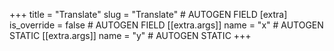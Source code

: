 +++
title = "Translate"
slug = "Translate" # AUTOGEN FIELD
[extra]
is_override = false # AUTOGEN FIELD
[[extra.args]]
name = "x" # AUTOGEN STATIC
[[extra.args]]
name = "y" # AUTOGEN STATIC
+++